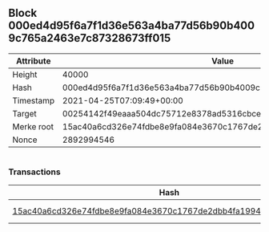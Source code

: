 ## Block 000ed4d95f6a7f1d36e563a4ba77d56b90b4009c765a2463e7c87328673ff015

Attribute | Value
--- | ---
Height | 40000
Hash | 000ed4d95f6a7f1d36e563a4ba77d56b90b4009c765a2463e7c87328673ff015
Timestamp | 2021-04-25T07:09:49+00:00
Target | 00254142f49eaaa504dc75712e8378ad5316cbcead634704b3734b6271167cc4
Merke root | 15ac40a6cd326e74fdbe8e9fa084e3670c1767de2dbb4fa1994e0759e4ec4246
Nonce | 2892994546

```

```

### Transactions

Hash | Amount
--- | ---
[15ac40a6cd326e74fdbe8e9fa084e3670c1767de2dbb4fa1994e0759e4ec4246](15ac40a6cd326e74fdbe8e9fa084e3670c1767de2dbb4fa1994e0759e4ec4246.md) | 10.00000000 SKEPTI 

